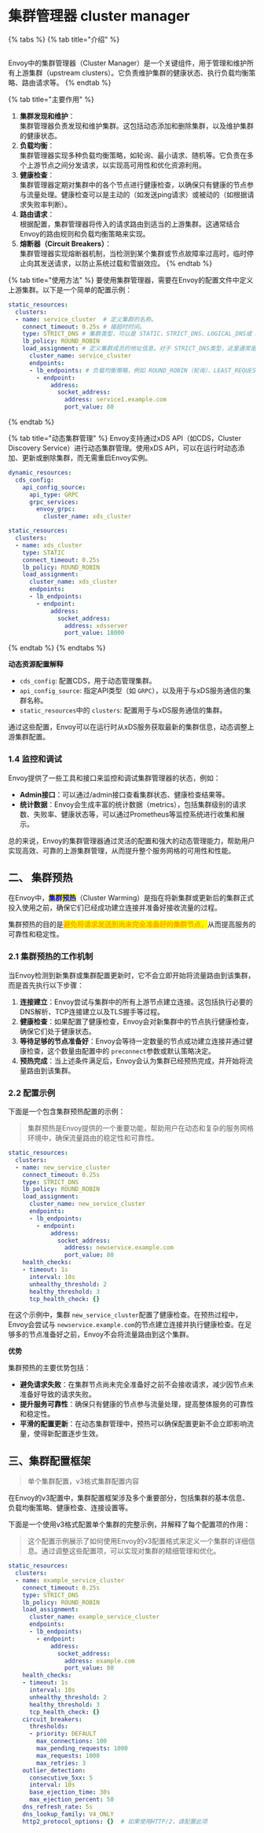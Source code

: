 # 集群管理器 cluster manager



{% tabs %}
{% tab title="介绍" %}
<figure><img src="../../../../.gitbook/assets/image.png" alt=""><figcaption></figcaption></figure>

Envoy中的集群管理器（Cluster Manager）是一个关键组件，用于管理和维护所有上游集群（upstream clusters）。它负责维护集群的健康状态、执行负载均衡策略、路由请求等。
{% endtab %}

{% tab title="主要作用" %}
1. **集群发现和维护**：\
   集群管理器负责发现和维护集群。这包括动态添加和删除集群，以及维护集群的健康状态。
2. **负载均衡**：\
   集群管理器实现多种负载均衡策略，如轮询、最小请求、随机等。它负责在多个上游节点之间分发请求，以实现高可用性和优化资源利用。
3. **健康检查**：\
   集群管理器定期对集群中的各个节点进行健康检查，以确保只有健康的节点参与流量处理。健康检查可以是主动的（如发送ping请求）或被动的（如根据请求失败率判断）。
4. **路由请求**：\
   根据配置，集群管理器将传入的请求路由到适当的上游集群。这通常结合Envoy的路由规则和负载均衡策略来实现。
5. **熔断器（Circuit Breakers）**：\
   集群管理器实现熔断器机制，当检测到某个集群或节点故障率过高时，临时停止向其发送请求，以防止系统过载和雪崩效应。
{% endtab %}

{% tab title="使用方法" %}
要使用集群管理器，需要在Envoy的配置文件中定义上游集群。以下是一个简单的配置示例：

```yaml
static_resources:
  clusters:
  - name: service_cluster  # 定义集群的名称。
    connect_timeout: 0.25s # 接超时时间。
    type: STRICT_DNS # 集群类型，可以是 STATIC、STRICT_DNS、LOGICAL_DNS或 EDS。STRICT_DNS表示通过DNS解析来动态发现集群成员。
    lb_policy: ROUND_ROBIN
    load_assignment: # 定义集群成员的地址信息。对于 STRICT_DNS类型，这里通常是域名和端口。
      cluster_name: service_cluster
      endpoints:
      - lb_endpoints: # 负载均衡策略，例如 ROUND_ROBIN（轮询）、LEAST_REQUEST（最小请求）、RANDOM（随机）等。
        - endpoint:
            address:
              socket_address:
                address: service1.example.com
                port_value: 80
```
{% endtab %}

{% tab title="动态集群管理" %}
Envoy支持通过xDS API（如CDS，Cluster Discovery Service）进行动态集群管理。使用xDS API，可以在运行时动态添加、更新或删除集群，而无需重启Envoy实例。



```yaml
dynamic_resources:
  cds_config:
    api_config_source:
      api_type: GRPC
      grpc_services:
        envoy_grpc:
          cluster_name: xds_cluster

static_resources:
  clusters:
  - name: xds_cluster
    type: STATIC
    connect_timeout: 0.25s
    lb_policy: ROUND_ROBIN
    load_assignment:
      cluster_name: xds_cluster
      endpoints:
      - lb_endpoints:
        - endpoint:
            address:
              socket_address:
                address: xdsserver
                port_value: 18000
```
{% endtab %}
{% endtabs %}



**动态资源配置解释**

* `cds_config`: 配置CDS，用于动态管理集群。
* `api_config_source`: 指定API类型（如 `GRPC`），以及用于与xDS服务通信的集群名称。
* `static_resources`中的 `clusters`: 配置用于与xDS服务通信的集群。

通过这些配置，Envoy可以在运行时从xDS服务获取最新的集群信息，动态调整上游集群配置。

### 1.4 监控和调试 <a href="#id-14-jian-kong-he-tiao-shi-18" id="id-14-jian-kong-he-tiao-shi-18"></a>

Envoy提供了一些工具和接口来监控和调试集群管理器的状态，例如：

* **Admin接口**：可以通过/admin接口查看集群状态、健康检查结果等。
* **统计数据**：Envoy会生成丰富的统计数据（metrics），包括集群级别的请求数、失败率、健康状态等，可以通过Prometheus等监控系统进行收集和展示。

总的来说，Envoy的集群管理器通过灵活的配置和强大的动态管理能力，帮助用户实现高效、可靠的上游集群管理，从而提升整个服务网格的可用性和性能。

## 二、 集群预热 <a href="#er-ji-qun-yu-re-22" id="er-ji-qun-yu-re-22"></a>

在Envoy中，<mark style="color:blue;">**集群预热**</mark>（Cluster Warming）是指在将新集群或更新后的集群正式投入使用之前，确保它们已经成功建立连接并准备好接收流量的过程。

集群预热的目的是<mark style="color:orange;">**避免将请求发送到尚未完全准备好的集群节点，**</mark>从而提高服务的可靠性和稳定性。

### 2.1 集群预热的工作机制 <a href="#id-21-ji-qun-yu-re-de-gong-zuo-ji-zhi-24" id="id-21-ji-qun-yu-re-de-gong-zuo-ji-zhi-24"></a>

当Envoy检测到新集群或集群配置更新时，它不会立即开始将流量路由到该集群，而是首先执行以下步骤：

1. **连接建立**：Envoy尝试与集群中的所有上游节点建立连接。这包括执行必要的DNS解析、TCP连接建立以及TLS握手等过程。
2. **健康检查**：如果配置了健康检查，Envoy会对新集群中的节点执行健康检查，确保它们处于健康状态。
3. **等待足够的节点准备好**：Envoy会等待一定数量的节点成功建立连接并通过健康检查，这个数量由配置中的 `preconnect`参数或默认策略决定。
4. **预热完成**：当上述条件满足后，Envoy会认为集群已经预热完成，并开始将流量路由到该集群。

### 2.2 配置示例 <a href="#id-22-pei-zhi-shi-li-27" id="id-22-pei-zhi-shi-li-27"></a>

下面是一个包含集群预热配置的示例：

> 集群预热是Envoy提供的一个重要功能，帮助用户在动态和复杂的服务网格环境中，确保流量路由的稳定性和可靠性。

```yaml
static_resources:
  clusters:
  - name: new_service_cluster
    connect_timeout: 0.25s
    type: STRICT_DNS
    lb_policy: ROUND_ROBIN
    load_assignment:
      cluster_name: new_service_cluster
      endpoints:
      - lb_endpoints:
        - endpoint:
            address:
              socket_address:
                address: newservice.example.com
                port_value: 80
    health_checks:
    - timeout: 1s
      interval: 10s
      unhealthy_threshold: 2
      healthy_threshold: 3
      tcp_health_check: {}
```

在这个示例中，集群 `new_service_cluster`配置了健康检查。在预热过程中，Envoy会尝试与 `newservice.example.com`的节点建立连接并执行健康检查。在足够多的节点准备好之前，Envoy不会将流量路由到这个集群。

**优势**

集群预热的主要优势包括：

* **避免请求失败**：在集群节点尚未完全准备好之前不会接收请求，减少因节点未准备好导致的请求失败。
* **提升服务可靠性**：确保只有健康的节点参与流量处理，提高整体服务的可靠性和稳定性。
* **平滑的配置更新**：在动态集群管理中，预热可以确保配置更新不会立即影响流量，使得新配置逐步生效。

## 三、集群配置框架 <a href="#san-ji-qun-pei-zhi-kuang-jia-35" id="san-ji-qun-pei-zhi-kuang-jia-35"></a>

> 单个集群配置，v3格式集群配置内容

在Envoy的v3配置中，集群配置框架涉及多个重要部分，包括集群的基本信息、负载均衡策略、健康检查、连接设置等。

下面是一个使用v3格式配置单个集群的完整示例，并解释了每个配置项的作用：

> 这个配置示例展示了如何使用Envoy的v3配置格式来定义一个集群的详细信息。通过调整这些配置项，可以实现对集群的精细管理和优化。

```yaml
static_resources:
  clusters:
  - name: example_service_cluster
    connect_timeout: 0.25s
    type: STRICT_DNS
    lb_policy: ROUND_ROBIN
    load_assignment:
      cluster_name: example_service_cluster
      endpoints:
      - lb_endpoints:
        - endpoint:
            address:
              socket_address:
                address: example.com
                port_value: 80
    health_checks:
    - timeout: 1s
      interval: 10s
      unhealthy_threshold: 2
      healthy_threshold: 3
      tcp_health_check: {}
    circuit_breakers:
      thresholds:
      - priority: DEFAULT
        max_connections: 100
        max_pending_requests: 1000
        max_requests: 1000
        max_retries: 3
    outlier_detection:
      consecutive_5xx: 5
      interval: 10s
      base_ejection_time: 30s
      max_ejection_percent: 50
    dns_refresh_rate: 5s
    dns_lookup_family: V4_ONLY
    http2_protocol_options: {}  # 如果使用HTTP/2，请配置此项
```

<figure><img src="../../../../.gitbook/assets/image (1).png" alt=""><figcaption></figcaption></figure>
